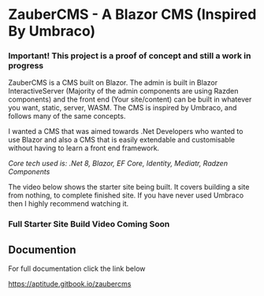 # ZauberCMS - A Blazor CMS (Inspired By Umbraco)

### Important! This project is a proof of concept and still a work in progress

ZauberCMS is a CMS built on Blazor. The admin is built in Blazor InteractiveServer (Majority of the admin components are using Razden components) and 
the front end (Your site/content) can be built in whatever you want, static, server, WASM. The CMS is inspired by Umbraco, and follows many of the 
same concepts.

I wanted a CMS that was aimed towards .Net Developers who wanted to use Blazor and also a CMS that is easily extendable and customisable without 
having to learn a front end framework.

_Core tech used is: .Net 8, Blazor, EF Core, Identity, Mediatr, Radzen Components_

The video below shows the starter site being built. It covers building a site from nothing, to complete finished site. If you have never used Umbraco 
then I highly recommend watching it.

### Full Starter Site Build Video Coming Soon

## Documention

For full documentation click the link below

https://aptitude.gitbook.io/zaubercms